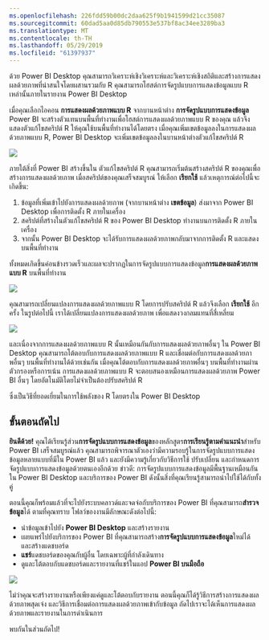 ```yaml
---
ms.openlocfilehash: 226fdd59b00dc2daa625f9b1941599d21cc35087
ms.sourcegitcommit: 60dad5aa0d85db790553e537bf8ac34ee3289ba3
ms.translationtype: MT
ms.contentlocale: th-TH
ms.lasthandoff: 05/29/2019
ms.locfileid: "61397937"
---
```

ด้วย Power BI Desktop คุณสามารถวิเคราะห์เชิงวิเคราะห์และวิเคราะห์เชิงสถิติและสร้างการแสดงผลด้วยภาพที่น่าสนใจโดยผสานรวมกับ R คุณสามารถโฮสต์การจัดรูปแบบการแสดงข้อมูลแบบ R เหล่านั้นภายในรายงาน Power BI Desktop

เมื่อคุณเลือกไอคอน **การแสดงผลด้วยภาพแบบ R** จากบานหน้าต่าง **การจัดรูปแบบการแสดงข้อมูล** Power BI จะสร้างตัวแทนบนพื้นที่ทำงานเพื่อโฮสต์การแสดงผลด้วยภาพแบบ R ของคุณ แล้วจึงแสดงตัวแก้ไขสคริปต์ R ให้คุณใช้บนพื้นที่ทำงานได้โดยตรง เมื่อคุณเพิ่มเขตข้อมูลลงในการแสดงผลด้วยภาพแบบ R, Power BI Desktop จะเพิ่มเขตข้อมูลลงในบานหน้าต่างตัวแก้ไขสคริปต์ R

![](media/3-11h-r-visual-integration/3-11h_1.png)

ภายใต้สิ่งที่ Power BI สร้างขึ้นใน ตัวแก้ไขสคริปต์ R คุณสามารถเริ่มต้นสร้างสคริปต์ R ของคุณเพื่อสร้างการแสดงผลด้วยภาพ เมื่อสคริปต์ของคุณเสร็จสมบูรณ์ ให้เลือก **เรียกใช้** แล้วเหตุการณ์ต่อไปนี้จะเกิดขึ้น:

1. ข้อมูลที่เพิ่มเข้าไปยังการแสดงผลด้วยภาพ (จากบานหน้าต่าง **เขตข้อมูล**) ส่งมาจาก Power BI Desktop เพื่อการติดตั้ง R ภายในเครื่อง
2. สคริปต์ที่สร้างในตัวแก้ไขสคริปต์ R ของ Power BI Desktop ทำงานบนการติดตั้ง R ภายในเครื่อง
3. จากนั้น Power BI Desktop จะได้รับการแสดงผลด้วยภาพกลับมาจากการติดตั้ง R และแสดงบนพื้นที่ทำงาน

ทั้งหมดเกิดขึ้นค่อนข้างรวดเร็วและผลจะปรากฏในการจัดรูปแบบการแสดงข้อมูล**การแสดงผลด้วยภาพแบบ R** บนพื้นที่ทำงาน

![](media/3-11h-r-visual-integration/3-11h_2.png)

คุณสามารถเปลี่ยนแปลงการแสดงผลด้วยภาพแบบ R โดยการปรับสคริปต์ R แล้วจึงเลือก **เรียกใช้** อีกครั้ง ในรูปต่อไปนี้ เราได้เปลี่ยนแปลงการแสดงผลด้วยภาพ เพื่อแสดงวงกลมแทนที่สี่เหลี่ยม

![](media/3-11h-r-visual-integration/3-11h_3.png)

และเนื่องจากการแสดงผลด้วยภาพแบบ R นั้นเหมือนกันกับการแสดงผลด้วยภาพอื่นๆ ใน Power BI Desktop คุณสามารถโต้ตอบกับการแสดงผลด้วยภาพแบบ R และเชื่อมต่อกับการแสดงผลด้วยภาพอื่นๆ บนพื้นที่ทำงานได้ด้วยเช่นกัน เมื่อคุณโต้ตอบกับการแสดงผลด้วยภาพอื่นๆ บนพื้นที่ทำงานผ่านตัวกรองหรือการเน้น การแสดงผลด้วยภาพแบบ R จะตอบสนองเหมือนการแสดงผลด้วยภาพ Power BI อื่นๆ โดยอัตโนมัติโดยไม่จำเป็นต้องปรับสคริปต์ R

ซึ่งเป็นวิธีที่ยอดเยี่ยมในการใช้พลังของ R โดยตรงใน Power BI Desktop

## <a name="next-steps"></a>ขั้นตอนถัดไป
**ยินดีด้วย!** คุณได้เรียนรู้ส่วน**การจัดรูปแบบการแสดงข้อมูล**ของหลักสูตร**การเรียนรู้ตามคำแนะนำ**สำหรับ Power BI เสร็จสมบูรณ์แล้ว คุณสามารถพิจารณาตัวเองว่ามีความรอบรู้ในการจัดรูปแบบการแสดงข้อมูลหลายแบบที่มีใน Power BI แล้ว และยังมีความรู้เกี่ยวกับวิธีการใช้ ปรับเปลี่ยน และกำหนดการจัดรูปแบบการแสดงข้อมูลด้วยตนเองอีกด้วย ข่าวดี: การจัดรูปแบบการแสดงข้อมูลมีพื้นฐานเหมือนกันใน Power BI Desktop และบริการของ Power BI ดังนั้นสิ่งที่คุณเรียนรู้สามารถนำไปใช้ได้กับทั้งคู่

ตอนนี้คุณก็พร้อมแล้วที่จะไปยังระบบคลาวด์และจดจ่อกับบริการของ Power BI ที่คุณสามารถ**สำรวจข้อมูล**ได้ ตามที่คุณทราบ โฟลว์ของงานมีลักษณะดังต่อไปนี้:

* นำข้อมูลเข้าไปยัง **Power BI Desktop** และสร้างรายงาน
* เผยแพร่ไปยังบริการของ Power BI ที่คุณสามารถสร้าง**การจัดรูปแบบการแสดงข้อมูล**ใหม่ได้ และสร้างแดชบอร์ด
* **แชร์**แดชบอร์ดของคุณกับผู้อื่น โดยเฉพาะผู้ที่กำลังเดินทาง
* ดูและโต้ตอบกับแดชบอร์ดและรายงานที่แชร์ในแอป **Power BI บนมือถือ**

![](media/3-11h-r-visual-integration/c0a1_1.png)

ไม่ว่าคุณจะสร้างรายงานหรือเพียงแค่ดูและโต้ตอบกับรายงาน ตอนนี้คุณก็ได้รู้วิธีการสร้างการแสดงผลด้วยภาพสุดเจ๋ง และวิธีการเชื่อมต่อการแสดงผลด้วยภาพเข้ากับข้อมูล ถัดไปเราจะได้เห็นการแสดงผลด้วยภาพและรายงานในการดำเนินการ

พบกันในส่วนถัดไป!

